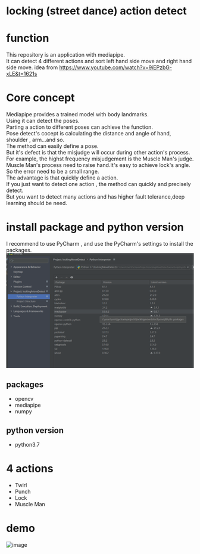 # locking (street dance) action detect

# function
This repository is an application with mediapipe.  
It can detect 4 different actions and sort left hand side move and right hand side move.
idea from <https://www.youtube.com/watch?v=9iEPzbG-xLE&t=1621s>

# Core concept
Mediapipe provides a trained model with body landmarks.  
Using it can detect the poses.   
Parting a action to different poses can achieve the function.  
Pose detect's cocept is calculating the distance and angle of hand, shoulder , arm...and so.  
The method can easily define a pose.  
But it's defect is that the misjudge will occur during other action's process.  
For example, the highst frequency misjudgement is the Muscle Man's judge.  
Muscle Man's process need to raise hand.It's easy to achieve lock's angle.  
So the error need to be a small range.  
The advantage is that quickly define a action.  
If you just want to detect one action , the method can quickly and precisely detect.  
But you want to detect many actions and has higher fault tolerance,deep learning should be need.  


# install package and python version
I recommend to use PyCharm , and use the PyCharm's settings to install the packages.
![image](https://github.com/ggjj321/locking-street-dance-action-detect/blob/main/demo/%E8%9E%A2%E5%B9%95%E6%93%B7%E5%8F%96%E7%95%AB%E9%9D%A2%20(39).png)
## packages
- opencv
- mediapipe
- numpy
## python version
- python3.7

# 4 actions
- Twirl
- Punch
- Lock
- Muscle Man

# demo

![image](https://github.com/ggjj321/locking-street-dance-action-detect/blob/main/demo/MediaPipe%20Pose%202021-08-21%2013-14-16_Trim_Trim.gif)


